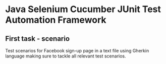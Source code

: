 # Java Selenium Cucumber JUnit Test Automation Framework

## First task - scenario

Test scenarios for Facebook sign-up page in a text file using Gherkin language making sure to tackle all relevant test scenarios.
